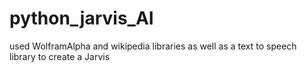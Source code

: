 # python_jarvis_AI
used WolframAlpha and wikipedia libraries as well as a text to speech library to create a Jarvis
